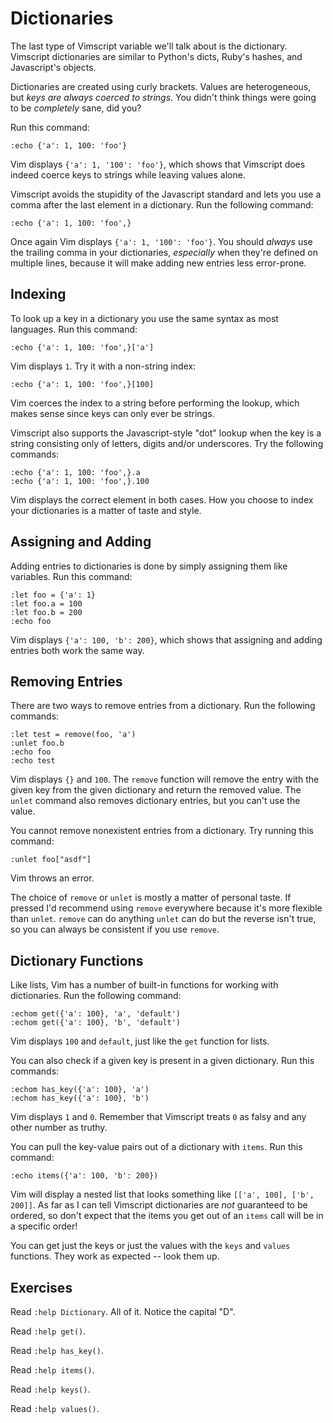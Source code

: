 Dictionaries
============

The last type of Vimscript variable we'll talk about is the dictionary.
Vimscript dictionaries are similar to Python's dicts, Ruby's hashes, and
Javascript's objects.

Dictionaries are created using curly brackets.  Values are heterogeneous, but
*keys are always coerced to strings*.  You didn't think things were going to be
*completely* sane, did you?

Run this command:

    :echo {'a': 1, 100: 'foo'}

Vim displays `{'a': 1, '100': 'foo'}`, which shows that Vimscript does indeed
coerce keys to strings while leaving values alone.

Vimscript avoids the stupidity of the Javascript standard and lets you use
a comma after the last element in a dictionary.  Run the following command:

    :echo {'a': 1, 100: 'foo',}

Once again Vim displays `{'a': 1, '100': 'foo'}`.  You should *always* use the
trailing comma in your dictionaries, *especially* when they're defined on
multiple lines, because it will make adding new entries less error-prone.

Indexing
--------

To look up a key in a dictionary you use the same syntax as most languages.  Run
this command:

    :echo {'a': 1, 100: 'foo',}['a']

Vim displays `1`.  Try it with a non-string index:

    :echo {'a': 1, 100: 'foo',}[100]

Vim coerces the index to a string before performing the lookup, which makes
sense since keys can only ever be strings.

Vimscript also supports the Javascript-style "dot" lookup when the key is
a string consisting only of letters, digits and/or underscores.  Try the
following commands:

    :echo {'a': 1, 100: 'foo',}.a
    :echo {'a': 1, 100: 'foo',}.100

Vim displays the correct element in both cases.  How you choose to index your
dictionaries is a matter of taste and style.

Assigning and Adding
--------------------

Adding entries to dictionaries is done by simply assigning them like variables.
Run this command:

    :let foo = {'a': 1}
    :let foo.a = 100
    :let foo.b = 200
    :echo foo

Vim displays `{'a': 100, 'b': 200}`, which shows that assigning and adding
entries both work the same way.

Removing Entries
----------------

There are two ways to remove entries from a dictionary.  Run the following
commands:

    :let test = remove(foo, 'a')
    :unlet foo.b
    :echo foo
    :echo test

Vim displays `{}` and `100`.  The `remove` function will remove the entry with
the given key from the given dictionary and return the removed value.  The
`unlet` command also removes dictionary entries, but you can't use the value.

You cannot remove nonexistent entries from a dictionary.  Try running this
command:

    :unlet foo["asdf"]

Vim throws an error.

The choice of `remove` or `unlet` is mostly a matter of personal taste.  If
pressed I'd recommend using `remove` everywhere because it's more flexible than
`unlet`.  `remove` can do anything `unlet` can do but the reverse isn't true, so
you can always be consistent if you use `remove`.

Dictionary Functions
--------------------

Like lists, Vim has a number of built-in functions for working with
dictionaries.  Run the following command:

    :echom get({'a': 100}, 'a', 'default')
    :echom get({'a': 100}, 'b', 'default')

Vim displays `100` and `default`, just like the `get` function for lists.

You can also check if a given key is present in a given dictionary.  Run this
commands:

    :echom has_key({'a': 100}, 'a')
    :echom has_key({'a': 100}, 'b')

Vim displays `1` and `0`.  Remember that Vimscript treats `0` as falsy and any
other number as truthy.

You can pull the key-value pairs out of a dictionary with `items`.  Run this
command:

    :echo items({'a': 100, 'b': 200})

Vim will display a nested list that looks something like `[['a', 100], ['b',
200]]`.  As far as I can tell Vimscript dictionaries are *not* guaranteed to be
ordered, so don't expect that the items you get out of an `items` call will be
in a specific order!

You can get just the keys or just the values with the `keys` and `values`
functions.  They work as expected -- look them up.

Exercises
---------

Read `:help Dictionary`.  All of it.  Notice the capital "D".

Read `:help get()`.

Read `:help has_key()`.

Read `:help items()`.

Read `:help keys()`.

Read `:help values()`.
